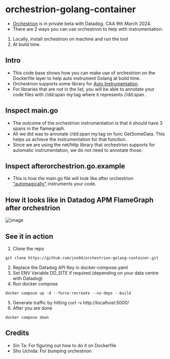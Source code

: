 # orchestrion-golang-container

- [Orchestrion](https://github.com/DataDog/orchestrion) is in private beta with Datadog. CAA 9th March 2024.
- There are 2 ways you can use orchestrion to help with instrumentation:
1. Locally, install orchestrion on machine and run the tool
2. At build time.

## Intro
- This code base shows how you can make use of orchestrion on the Dockerfile layer to help auto instrument Golang at build time. 
- Orchestrion supports some library for [Auto Instrumentation](https://github.com/DataDog/orchestrion?tab=readme-ov-file#supported-libraries).
- For libraries that are not in the list, you will be able to annotate your code files with //dd:span my:tag where it represents //dd:span <custom span tag>. 

## Inspect main.go
- The outcome of the orchestrion instrumentation is that it should have 3 spans in the flamegraph. 
- All we did was to annotate //dd:span my:tag on func GetSomeData. This helps us achieve the instrumentation for that function.
- Since we are using the net/http library that orchestrion supports for automatic instrumentation, we do not need to annotate those.

## Inspect afterorchestrion.go.example
- This is how the main.go file will look like after orchestrion ["automagically"](https://github.com/DataDog/orchestrion?tab=readme-ov-file#how-it-works) instruments your code.

## How it looks like in Datadog APM FlameGraph after orchestrion
![image](https://github.com/jon94/orchestrion-golang-container/assets/40360784/3444c5e1-711d-459e-9f7a-b7066b093a9b)

## See it in action
1. Clone the repo
```
git clone https://github.com/jon94/orchestrion-golang-container.git
```
2. Replace the Datadog API Key in docker-compose.yaml
3. Set ENV Variable DD_SITE if required (depending on your data centre with Datadog)
4. Run docker compose
```
docker compose up -d --force-recreate --no-deps --build
```
5. Generate traffic by hitting curl -v http://localhost:5000/
6. After you are done
```
docker compose down
```

## Credits
- Sin Ta: For figuring out how to do it on Dockerfile
- Sho Uchida: For bumping orchestrion
